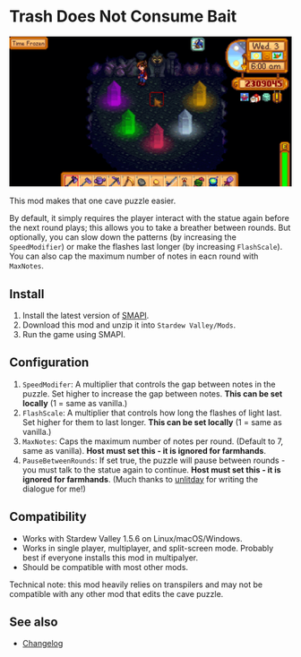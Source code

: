Trash Does Not Consume Bait
=================================

![Crystals gif](NerfCavePuzzle/docs/crystals2.gif)

This mod makes that one cave puzzle easier.

By default, it simply requires the player interact with the statue again before the next round plays; this allows you to take a breather between rounds. But optionally, you can slow down the patterns (by increasing the `SpeedModifier`) or make the flashes last longer (by increasing `FlashScale`). You can also cap the maximum number of notes in eacn round with `MaxNotes`.

## Install

1. Install the latest version of [SMAPI](https://smapi.io).
2. Download this mod and unzip it into `Stardew Valley/Mods`.
3. Run the game using SMAPI.

## Configuration

1. `SpeedModifer`: A multiplier that controls the gap between notes in the puzzle. Set higher to increase the gap between notes. **This can be set locally** (1 = same as vanilla.)
2. `FlashScale`: A multiplier that controls how long the flashes of light last. Set higher for them to last longer. **This can be set locally** (1 = same as vanilla.)
3. `MaxNotes`: Caps the maximum number of notes per round. (Default to 7, same as vanilla). **Host must set this - it is ignored for farmhands**.
4. `PauseBetweenRounds`: If set true, the puzzle will pause between rounds - you must talk to the statue again to continue. **Host must set this - it is ignored for farmhands**. (Much thanks to [unlitday](https://www.nexusmods.com/users/114778613/) for writing the dialogue for me!)

## Compatibility

* Works with Stardew Valley 1.5.6 on Linux/macOS/Windows.
* Works in single player, multiplayer, and split-screen mode. Probably best if everyone installs this mod in multipalyer.
* Should be compatible with most other mods. 

Technical note: this mod heavily relies on transpilers and may not be compatible with any other mod that edits the cave puzzle.

## See also

* [Changelog](NerfCavePuzzle/docs/Changelog.md)
